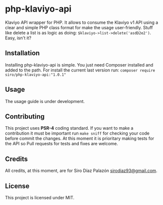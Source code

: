 # php-klaviyo-api
Klaviyo API wrapper for PHP. It allows to consume the Klaviyo v1 API using a clear and simple
PHP class format for make the usage user-friendly. Stuff like delete a list is as logic as doing:
`$klaviyo->list->delete('asdD2e2')`. Easy, isn't it?

## Installation
Installing php-klaviyo-api is simple. You just need Composer installed and added to the path. For install the
current last version run:
`composer require siro/php-klaviyo-api:"1.0.1"`

## Usage
The usage guide is under development.

## Contributing
This project uses **PSR-4** coding standard. If you want to make a contribution it must be important run `make sniff` for checking
your code before commit the changes.
At this moment it is prioritary making tests for the API so Pull requests for tests and fixes are welcome.

## Credits
All credits, at this moment, are for Siro Díaz Palazón <sirodiaz93@gmail.com>.

## License
This project is licensed under MIT.
